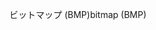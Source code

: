 <span data-ttu-id="7b4c5-101">ビットマップ (BMP)</span><span class="sxs-lookup"><span data-stu-id="7b4c5-101">bitmap (BMP)</span></span>